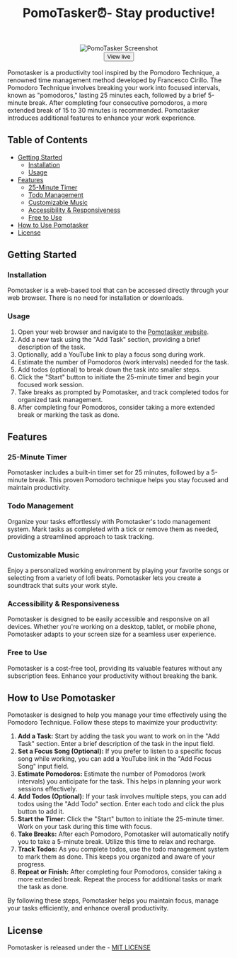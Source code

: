<div align='center'>
  <h1>PomoTasker⏰- Stay productive!</h1>
</div>
<br>
<div align='center'>
  <br>
  <img src="https://github.com/altamsh04/PomoTasker/assets/84860267/d218709f-6f54-4e11-a6dd-bd0d68f36f27" alt="PomoTasker Screenshot">
  <br>
  <a href="https://altamsh04.github.io/PomoTasker/" target="_blank">
    <button>View live</button>
  </a>
</div>
<br>
Pomotasker is a productivity tool inspired by the Pomodoro Technique, a renowned time management method developed by Francesco Cirillo. The Pomodoro Technique involves breaking your work into focused intervals, known as "pomodoros," lasting 25 minutes each, followed by a brief 5-minute break. After completing four consecutive pomodoros, a more extended break of 15 to 30 minutes is recommended. Pomotasker introduces additional features to enhance your work experience.

## Table of Contents

- [Getting Started](#getting-started)
  - [Installation](#installation)
  - [Usage](#usage)
- [Features](#features)
  - [25-Minute Timer](#25-minute-timer)
  - [Todo Management](#todo-management)
  - [Customizable Music](#customizable-music)
  - [Accessibility & Responsiveness](#accessibility--responsiveness)
  - [Free to Use](#free-to-use)
- [How to Use Pomotasker](#how-to-use-pomotasker)
- [License](#license)

## Getting Started

### Installation
Pomotasker is a web-based tool that can be accessed directly through your web browser. There is no need for installation or downloads.

### Usage
1. Open your web browser and navigate to the [Pomotasker website](#).
2. Add a new task using the "Add Task" section, providing a brief description of the task.
3. Optionally, add a YouTube link to play a focus song during work.
4. Estimate the number of Pomodoros (work intervals) needed for the task.
5. Add todos (optional) to break down the task into smaller steps.
6. Click the "Start" button to initiate the 25-minute timer and begin your focused work session.
7. Take breaks as prompted by Pomotasker, and track completed todos for organized task management.
8. After completing four Pomodoros, consider taking a more extended break or marking the task as done.

## Features
### 25-Minute Timer
Pomotasker includes a built-in timer set for 25 minutes, followed by a 5-minute break. This proven Pomodoro technique helps you stay focused and maintain productivity.

### Todo Management
Organize your tasks effortlessly with Pomotasker's todo management system. Mark tasks as completed with a tick or remove them as needed, providing a streamlined approach to task tracking.

### Customizable Music
Enjoy a personalized working environment by playing your favorite songs or selecting from a variety of lofi beats. Pomotasker lets you create a soundtrack that suits your work style.

### Accessibility & Responsiveness
Pomotasker is designed to be easily accessible and responsive on all devices. Whether you're working on a desktop, tablet, or mobile phone, Pomotasker adapts to your screen size for a seamless user experience.

### Free to Use
Pomotasker is a cost-free tool, providing its valuable features without any subscription fees. Enhance your productivity without breaking the bank.

## How to Use Pomotasker
Pomotasker is designed to help you manage your time effectively using the Pomodoro Technique. Follow these steps to maximize your productivity:

1. **Add a Task:** Start by adding the task you want to work on in the "Add Task" section. Enter a brief description of the task in the input field.
2. **Set a Focus Song (Optional):** If you prefer to listen to a specific focus song while working, you can add a YouTube link in the "Add Focus Song" input field.
3. **Estimate Pomodoros:** Estimate the number of Pomodoros (work intervals) you anticipate for the task. This helps in planning your work sessions effectively.
4. **Add Todos (Optional):** If your task involves multiple steps, you can add todos using the "Add Todo" section. Enter each todo and click the plus button to add it.
5. **Start the Timer:** Click the "Start" button to initiate the 25-minute timer. Work on your task during this time with focus.
6. **Take Breaks:** After each Pomodoro, Pomotasker will automatically notify you to take a 5-minute break. Utilize this time to relax and recharge.
7. **Track Todos:** As you complete todos, use the todo management system to mark them as done. This keeps you organized and aware of your progress.
8. **Repeat or Finish:** After completing four Pomodoros, consider taking a more extended break. Repeat the process for additional tasks or mark the task as done.

By following these steps, Pomotasker helps you maintain focus, manage your tasks efficiently, and enhance overall productivity.

## License
Pomotasker is released under the - [MIT LICENSE](LICENSE)
